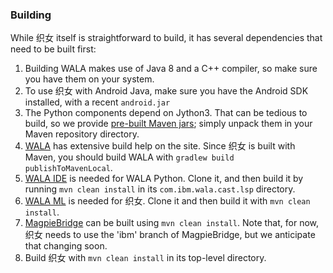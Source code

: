### Building

While 织女 itself is straightforward to build, it has several dependencies that need to be built first:
1. Building WALA makes use of Java 8 and a C++ compiler, so make sure you have them on your system.
2. To use 织女 with Android Java, make sure you have the Android SDK installed, with a recent `android.jar`
3. The Python components depend on Jython3.  That can be tedious to build, so we provide [pre-built Maven jars](https://github.com/wala/Examples/blob/master/%E7%BB%87%E5%A5%B3/maven/); simply unpack them in your Maven repository directory.
4. [WALA](https://github.com/wala/WALA) has extensive build help on the site.  Since 织女 is built with Maven, you should build WALA with `gradlew build publishToMavenLocal`.
5. [WALA IDE](https://github.com/wala/IDE) is needed for WALA Python.  Clone it, and then build it by running `mvn clean install` in its `com.ibm.wala.cast.lsp` directory.
6. [WALA ML](https://github.com/wala/ML) is needed for 织女.  Clone it and then build it with `mvn clean install`.
7. [MagpieBridge](https://github.com/MagpieBridge/MagpieBridge) can be built using `mvn clean install`.  Note that, for now, 织女 needs to use the 'ibm' branch of MagpieBridge, but we anticipate that changing soon.
8. Build 织女 with `mvn clean install` in its top-level directory.
